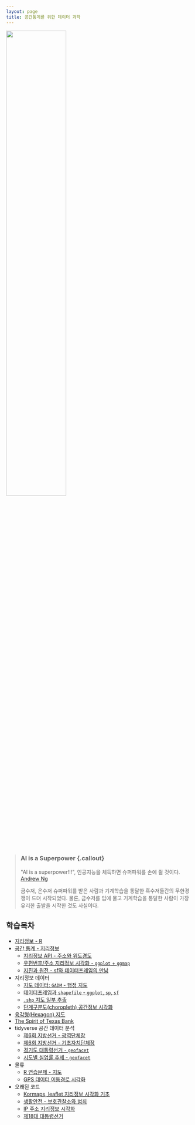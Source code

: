 ```yaml
---
layout: page
title: 공간통계를 위한 데이터 과학
---
```


<img src="fig/ct-unplugged-4th-paradigm-korea.png" width="57%" />

> ### AI is a Superpower {.callout}
>
> "AI is a superpower!!!", 인공지능을 체득하면 슈퍼파워를 손에 쥘 것이다. [Andrew Ng](https://twitter.com/andrewyng/status/728986380638916609)
>
> 금수저, 은수저 슈퍼파워를 받은 사람과 기계학습을 통달한 흑수저들간의 무한경쟁이 드뎌 시작되었다. 물론, 
> 금수저를 입에 물고 기계학습을 통달한 사람이 가장 유리한 출발을 시작한 것도 사실이다.

## 학습목차 

- [지리정보 - R](geo-spatial-r.html)
- [공간 통계 - 지리정보](geo-info.html)
    - [지리정보 API - 주소와 위도경도](geo-info-lonlat.html)
    - [우편번호/주소 지리정보 시각화 - `ggplot` + `ggmap`](geo-info-postcode.html)
    - [지진과 원전 - sf와 데이터프레임의 만남](geo-sf-dataframe.html)
- 지리정보 데이터
    - [지도 데이터: `GADM` - 행정 지도](geo-gadm.html)
    - [데이터프레임과 `shapefile` - `ggplot`, `sp`, `sf`](geo-dataframe-shapefile.html)
    - [`.shp` 지도 일부 추출](geo-info-shapefile.html)
    - [단계구분도(choropleth) 공간정보 시각화](geo-info-choropleth.html)
- [육각형(Hexagon) 지도](spatial-hexagon.html)
- [The Spirit of Texas Bank](spatial-texas-bank.html)
- tidyverse 공간 데이터 분석 
    - [제6회 지방선거 - 광역단체장](spatial-jibang-sido.html)
    - [제6회 지방선거 - 기초자치단체장](spatial-jibang-govenment.html)
    - [경기도 대통령선거 - `geofacet`](spatial-jibang-geofacet.html)
    - [시도별 실업률 추세 - `geofacet`](spatial-jibang-unemp.html)
- 물류 
    - [R 연습문제 - 지도](geo-r-exercise.html)
    - [GPS 데이터 이동경로 시각화](geo-gps-map.html)
- 오래된 코드
    - [Kormaps, leaflet 지리정보 시각화 기초](geo-info-kormaps.html)
    - [생활안전 - 보호관찰소와 범죄](geo-info-crime.html)     
    - [IP 주소 지리정보 시각화](geo-info-ip-address.html)
    - [제18대 대통령선거](geo-18-president.html)

